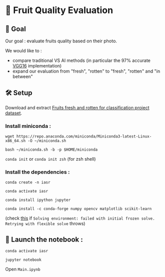# 🍌 Fruit Quality Evaluation

## 🎯 Goal

Our goal : evaluate fruits quality based on their photo.

We would like to :
- compare traditional VS AI methods (in particular the 97% accurate [VGG16](https://www.kaggle.com/salmaachour/classification-cnn-vgg16) implementation)
- expand our evaluation from "fresh", "rotten" to "fresh", "rotten" and "in between"

## 🛠️ Setup

Download and extract [Fruits fresh and rotten for classification project dataset](https://www.kaggle.com/sriramr/fruits-fresh-and-rotten-for-classification).

### Install miniconda :

```wget https://repo.anaconda.com/miniconda/Miniconda3-latest-Linux-x86_64.sh -O ~/miniconda.sh```

```bash ~/miniconda.sh -b -p $HOME/miniconda```

```conda init``` or ```conda init zsh``` (for zsh shell)

### Install the dependencies :

```conda create -n iasr```

```conda activate iasr```

```conda install ipython jupyter```

```conda install -c conda-forge numpy opencv matplotlib scikit-learn```

(check [this](https://exerror.com/solving-environment-failed-with-initial-frozen-solve-retrying-with-flexible-solve/) if `Solving environment: failed with initial frozen solve. Retrying with flexible solve` throws)

## 🚀 Launch the notebook :

```conda activate iasr```

```jupyter notebook```

Open `Main.ipynb`

